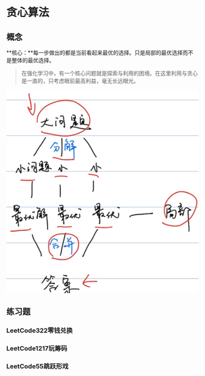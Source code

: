 # 贪心算法

## 概念

**核心：**每一步做出的都是当前看起来最优的选择。只是局部的最优选择而不是整体的最优选择。

> 在强化学习中，有一个核心问题就是探索与利用的困境。在这里利用与贪心是一直的，只考虑眼前最高利益，毫无长远眼光。

![image-20210525140815851](images/image-20210525140815851.png)

## 练习题

### LeetCode322零钱兑换



### LeetCode1217玩筹码



### LeetCode55跳跃形戏

